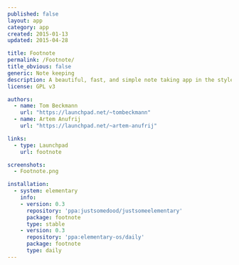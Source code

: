 ```yaml
---
published: false
layout: app
category: app
created: 2015-01-13
updated: 2015-04-28

title: Footnote
permalink: /Footnote/
title_obvious: false
generic: Note keeping
description: A beautiful, fast, and simple note taking app in the style of elementary.
license: GPL v3

authors:
  - name: Tom Beckmann
    url: "https://launchpad.net/~tombeckmann"
  - name: Artem Anufrij
    url: "https://launchpad.net/~artem-anufrij"

links:
  - type: Launchpad
    url: footnote

screenshots:
  - Footnote.png

installation:
  - system: elementary
    info:
    - version: 0.3
      repository: 'ppa:justsomedood/justsomeelementary'
      package: footnote
      type: stable
    - version: 0.3
      repository: 'ppa:elementary-os/daily'
      package: footnote
      type: daily
---
```

